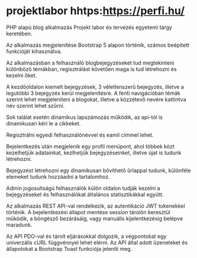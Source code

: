 # projektlabor hhtps:https://perfi.hu/
PHP alapú blog alkalmazás Projekt labor és tervezés egyetemi tárgy keretében.

Az alkalmazás megjelenítése Bootstrap 5 alapon történik, számos beépített funkcióját kihasználva.

Az alkalmazásban a felhasználó blogbejegyzéseket tud megtekinteni különböző témákban, regisztrálást követően maga is tud létrehozni és kezelni őket.

A kezdőoldalon kiemelt bejegyzések, 3 véletlenszerű bejegyzés, illetve a legutóbbi 3 bejegyzés kerül megjelenítésre.
A fenti navigációban témák szerint lehet megjeleníteni a blogokat, illetve a közzétevő nevére kattintva név szerint lehet szűrni.

Sok találat esetén dinamikus lapszámozás működik, az api-tól is dinamikusan kéri le a cikkeket.

Regisztrálni egyedi felhasználónévvel és eamil címmel lehet.

Bejelentkezés után megjelenik egy profil menüpont, ahol többek közt kezelhetjük adatainkat, kezlhetjük bejegyzéseinket, illetve újat is tudunk létrehozni.

Bejegyzést létrehozni egy dinamikusan bővíthető űrlappal tudunk, különféle elemeket tudunk hozzáadni a tartalomhoz.

Admin jogosultságú felhasználók külön oldalon tudják kezelni a bejegyzéseket és felhasználókat általános statisztikákkal együtt.

Az alkalmazás REST API-val rendelkezik, az autentikáció JWT tokenekkel történik. A bejelentkezési állapot mentése session tárolón keresztül működik, a böngésző bezárásáig, vagy manuális kijelentkezésig belépve maradunk.

Az API PDO-val és tárolt eljárásokkal dolgozik, a végpontokat egy univerzális cURL függvénnyel lehet elérni.
Az API által adott üzeneteket és állapotokat a Bootstrap Toast funkciója jeleníti meg.